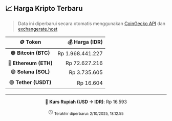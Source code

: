 

<!-- HARGA_KRIPTO -->
## 📈 Harga Kripto Terbaru

> Data ini diperbarui secara otomatis menggunakan [CoinGecko API](https://www.coingecko.com/) dan [exchangerate.host](https://exchangerate.host/)

<div align="center">

| 🪙 Token | 💰 Harga (IDR) |
|:------:|---------------:|
| 🟠 **Bitcoin (BTC)**   | Rp 1.968.441.227 |
| 🔵 **Ethereum (ETH)**  | Rp 72.627.216 |
| 🟣 **Solana (SOL)**    | Rp 3.735.605 |
| 🟢 **Tether (USDT)**   | Rp 16.604 |

---

💱 **Kurs Rupiah (USD → IDR)**: Rp 16.593

🕒 <sub>Terakhir diperbarui: 2/10/2025, 18.12.55</sub>

</div>
<!-- /HARGA_KRIPTO -->